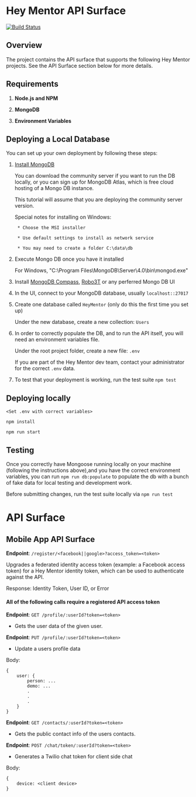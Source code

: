 # Hey Mentor API Surface

[![Build Status](https://travis-ci.com/Hey-Mentor/apis.svg?branch=master)](https://travis-ci.com/Hey-Mentor/apis)

## Overview

The project contains the API surface that supports the following Hey Mentor projects. See the API Surface section below for more details.

## Requirements

1. __Node.js and NPM__

2. __MongoDB__

3. __Environment Variables__

## Deploying a Local Database

You can set up your own deployment by following these steps:

1. [Install MongoDB](https://docs.mongodb.com/v3.2/administration/install-community/)

    You can download the community server if you want to run the DB locally, or you can sign up for MongoDB Atlas, which is free cloud hosting of a Mongo DB instance.

    This tutorial will assume that you are deploying the community server version.

    Special notes for installing on Windows:

        * Choose the MSI installer

        * Use default settings to install as network service

        * You may need to create a folder C:\data\db


2. Execute Mongo DB once you have it installed

    For Windows, "C:\Program Files\MongoDB\Server\4.0\bin\mongod.exe"


3. Install [MongoDB Compass](https://www.mongodb.com/products/compass), [Robo3T](https://robomongo.org/) or any perferred Mongo DB UI

4. In the UI, connect to your MongoDB database, usually `localhost::27017`

5. Create one database called `HeyMentor` (only do this the first time you set up)

    Under the new database, create a new collection: `Users`

6. In order to correctly populate the DB, and to run the API itself, you will need an environment variables file. 

    Under the root project folder, create a new file: `.env`

    If you are part of the Hey Mentor dev team, contact your administrator for the correct `.env` data. 

7. To test that your deployment is working, run the test suite `npm test`

## Deploying locally

`<Set .env with correct variables>`

`npm install`

`npm run start`

## Testing

Once you correctly have Mongoose running locally on your machine (following the instructions above),and you have the correct environment variables, you can run `npm run db:populate` to populate the db with a bunch of fake data for local testing and development work.

Before submitting changes, run the test suite locally via `npm run test`


# API Surface

## Mobile App API Surface

__Endpoint__: `/register/<facebook||google>?access_token=<token>`

Upgrades a federated identity access token (example: a Facebook access token) for a Hey Mentor identity token, which can be used to authenticate against the API.

Response: Identity Token, User ID, or Error

#### All of the following calls require a registered API access token 


__Endpoint__: `GET /profile/:userId?token=<token>`

- Gets the user data of the given user.

__Endpoint__: `PUT /profile/:userId?token=<token>`

- Update a users profile data

Body: 
```
{
    user: {
        person: ...
        demo: ...
        .
        .
        .
    }
}
```

__Endpoint__: `GET /contacts/:userId?token=<token>`

- Gets the public contact info of the users contacts.

__Endpoint__: `POST /chat/token/:userId?token=<token>`

- Generates a Twilio chat token for client side chat

Body: 
```
{
    device: <client device>
}
```

